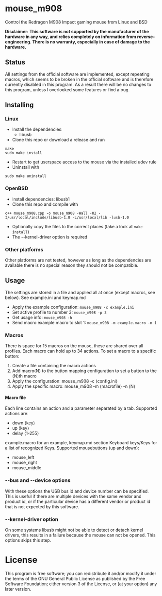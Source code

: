 # mouse_m908
Control the Redragon M908 Impact gaming mouse from Linux and BSD

**Disclaimer: This software is not supported by the manufacturer of the hardware in any way, and relies completely on information from reverse-engineering. There is no warranty, especially in case of damage to the hardware.**

## Status
All settings from the official software are implemented, except repeating macros, which seems to be broken in the official software and is therefore currently disabled in this program.
As a result there will be no changes to this program, unless I overlooked some features or find a bug.

## Installing

### Linux
- Install the dependencies:
  - libusb
- Clone this repo or download a release and run
```
make
sudo make install
```
- Restart to get userspace access to the mouse via the installed udev rule
- Uninstall with
```
sudo make uninstall
```

### OpenBSD

- Install dependencies: libusb1
- Clone this repo and compile with
```
c++ mouse_m908.cpp -o mouse_m908 -Wall -O2 -I/usr/local/include/libusb-1.0 -L/usr/local/lib -lusb-1.0
```
- Optionally copy the files to the correct places (take a look at ``make install``)
- The --kernel-driver option is required

### Other platforms

Other platforms are not tested, however as long as the dependencies are available there is no special reason they should not be compatible.

## Usage
The settings are stored in a file and applied all at once (except macros, see below). See example.ini and keymap.md

- Apply the example configuration:
``
mouse_m908 -c example.ini
``
- Set active profile to number 3:
``
mouse_m908 -p 3
``
- Get usage info:
``
mouse_m908 -h
``
- Send macro example.macro to slot 1:
``
mouse_m908 -m example.macro -n 1
``

### Macros

There is space for 15 macros on the mouse, these are shared over all profiles. Each macro can hold up to 34 actions. To set a macro to a specific button:
1. Create a file containing the macro actions
2. Add macro⟨N⟩ to the button mapping configuration to set a button to the ⟨N⟩th macro
3. Apply the configuration: mouse_m908 -c ⟨config.ini⟩
4. Apply the specific macro: mouse_m908 -m ⟨macrofile⟩ -n ⟨N⟩
#### Macro file
Each line contains an action and a parameter separated by a tab. Supported actions are:
- down	⟨key⟩
- up	⟨key⟩
- delay ⟨1-255⟩

example.macro for an example, keymap.md section Keyboard keys/Keys for a list of recognized Keys. Supported mousebuttons (up and down):
- mouse_left
- mouse_right
- mouse_middle

### --bus and --device options

With these options the USB bus id and device number can be specified. This is useful if there are multiple devices with the same vendor and product id, or if the particular device has a different vendor or product id that is not expected by this software.

### --kernel-driver option

On some systems libusb might not be able to detect or detach kernel drivers, this results in a failure because the mouse can not be opened. This options skips this step.

# License
This program is free software; you can redistribute it and/or modify it under the terms of the GNU General Public License as published by the Free Software Foundation; either version 3 of the License, or (at your option) any later version.

